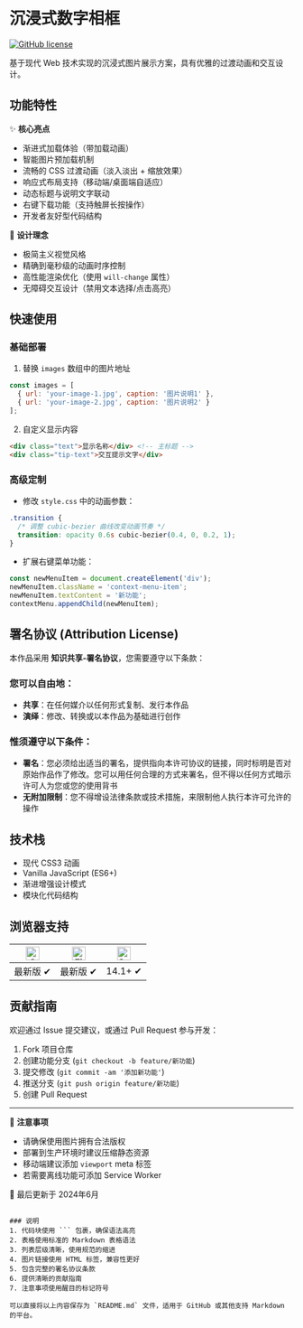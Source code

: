 # 沉浸式数字相框

[![GitHub license](https://img.shields.io/badge/license-MIT-blue.svg)](LICENSE)

基于现代 Web 技术实现的沉浸式图片展示方案，具有优雅的过渡动画和交互设计。

## 功能特性

✨ **核心亮点**
- 渐进式加载体验（带加载动画）
- 智能图片预加载机制
- 流畅的 CSS 过渡动画（淡入淡出 + 缩放效果）
- 响应式布局支持（移动端/桌面端自适应）
- 动态标题与说明文字联动
- 右键下载功能（支持触屏长按操作）
- 开发者友好型代码结构

🎨 **设计理念**
- 极简主义视觉风格
- 精确到毫秒级的动画时序控制
- 高性能渲染优化（使用 `will-change` 属性）
- 无障碍交互设计（禁用文本选择/点击高亮）

## 快速使用

### 基础部署
1. 替换 `images` 数组中的图片地址

```javascript
const images = [
  { url: 'your-image-1.jpg', caption: '图片说明1' },
  { url: 'your-image-2.jpg', caption: '图片说明2' }
];
```

2. 自定义显示内容

```html
<div class="text">显示名称</div> <!-- 主标题 -->
<div class="tip-text">交互提示文字</div>
```

### 高级定制
- 修改 `style.css` 中的动画参数：

```css
.transition {
  /* 调整 cubic-bezier 曲线改变动画节奏 */
  transition: opacity 0.6s cubic-bezier(0.4, 0, 0.2, 1);
}
```

- 扩展右键菜单功能：

```javascript
const newMenuItem = document.createElement('div');
newMenuItem.className = 'context-menu-item';
newMenuItem.textContent = '新功能';
contextMenu.appendChild(newMenuItem);
```

## 署名协议 (Attribution License)

本作品采用 **知识共享-署名协议**，您需要遵守以下条款：

### 您可以自由地：
- **共享**：在任何媒介以任何形式复制、发行本作品
- **演绎**：修改、转换或以本作品为基础进行创作

### 惟须遵守以下条件：
- **署名**：您必须给出适当的署名，提供指向本许可协议的链接，同时标明是否对原始作品作了修改。您可以用任何合理的方式来署名，但不得以任何方式暗示许可人为您或您的使用背书
- **无附加限制**：您不得增设法律条款或技术措施，来限制他人执行本许可允许的操作

## 技术栈
- 现代 CSS3 动画
- Vanilla JavaScript (ES6+)
- 渐进增强设计模式
- 模块化代码结构

## 浏览器支持

| [<img src="https://raw.githubusercontent.com/alrra/browser-logos/master/src/chrome/chrome_48x48.png" alt="Chrome" width="24">](https://www.google.com/chrome/) | [<img src="https://raw.githubusercontent.com/alrra/browser-logos/master/src/firefox/firefox_48x48.png" alt="Firefox" width="24">](https://www.mozilla.org/firefox/) | [<img src="https://raw.githubusercontent.com/alrra/browser-logos/master/src/safari/safari_48x48.png" alt="Safari" width="24">](https://www.apple.com/safari/) |
|:---:|:---:|:---:|
| 最新版 ✔ | 最新版 ✔ | 14.1+ ✔ |

## 贡献指南

欢迎通过 Issue 提交建议，或通过 Pull Request 参与开发：

1. Fork 项目仓库
2. 创建功能分支 (`git checkout -b feature/新功能`)
3. 提交修改 (`git commit -am '添加新功能'`)
4. 推送分支 (`git push origin feature/新功能`)
5. 创建 Pull Request

---

📌 **注意事项**
- 请确保使用图片拥有合法版权
- 部署到生产环境时建议压缩静态资源
- 移动端建议添加 `viewport` meta 标签
- 若需要离线功能可添加 Service Worker

🔄 最后更新于 2024年6月
```

### 说明
1. 代码块使用 ``` 包裹，确保语法高亮
2. 表格使用标准的 Markdown 表格语法
3. 列表层级清晰，使用规范的缩进
4. 图片链接使用 HTML 标签，兼容性更好
5. 包含完整的署名协议条款
6. 提供清晰的贡献指南
7. 注意事项使用醒目的标记符号

可以直接将以上内容保存为 `README.md` 文件，适用于 GitHub 或其他支持 Markdown 的平台。
